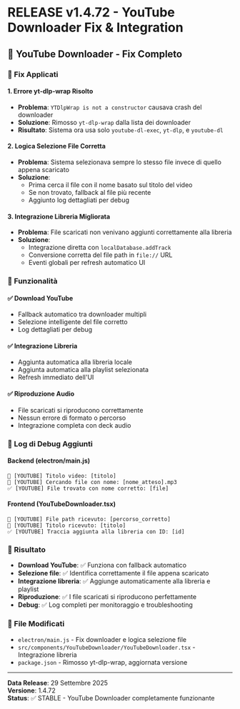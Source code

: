 # RELEASE v1.4.72 - YouTube Downloader Fix & Integration

## 🎵 **YouTube Downloader - Fix Completo**

### **🔧 Fix Applicati**

#### **1. Errore yt-dlp-wrap Risolto**
- **Problema**: `YTDlpWrap is not a constructor` causava crash del downloader
- **Soluzione**: Rimosso `yt-dlp-wrap` dalla lista dei downloader
- **Risultato**: Sistema ora usa solo `youtube-dl-exec`, `yt-dlp`, e `youtube-dl`

#### **2. Logica Selezione File Corretta**
- **Problema**: Sistema selezionava sempre lo stesso file invece di quello appena scaricato
- **Soluzione**: 
  - Prima cerca il file con il nome basato sul titolo del video
  - Se non trovato, fallback al file più recente
  - Aggiunto log dettagliati per debug

#### **3. Integrazione Libreria Migliorata**
- **Problema**: File scaricati non venivano aggiunti correttamente alla libreria
- **Soluzione**: 
  - Integrazione diretta con `localDatabase.addTrack`
  - Conversione corretta del file path in `file://` URL
  - Eventi globali per refresh automatico UI

### **🎯 Funzionalità**

#### **✅ Download YouTube**
- Fallback automatico tra downloader multipli
- Selezione intelligente del file corretto
- Log dettagliati per debug

#### **✅ Integrazione Libreria**
- Aggiunta automatica alla libreria locale
- Aggiunta automatica alla playlist selezionata
- Refresh immediato dell'UI

#### **✅ Riproduzione Audio**
- File scaricati si riproducono correttamente
- Nessun errore di formato o percorso
- Integrazione completa con deck audio

### **📝 Log di Debug Aggiunti**

#### **Backend (electron/main.js)**
```
🎵 [YOUTUBE] Titolo video: [titolo]
🎵 [YOUTUBE] Cercando file con nome: [nome_atteso].mp3
✅ [YOUTUBE] File trovato con nome corretto: [file]
```

#### **Frontend (YouTubeDownloader.tsx)**
```
🎵 [YOUTUBE] File path ricevuto: [percorso_corretto]
🎵 [YOUTUBE] Titolo ricevuto: [titolo]
✅ [YOUTUBE] Traccia aggiunta alla libreria con ID: [id]
```

### **🚀 Risultato**

- **Download YouTube**: ✅ Funziona con fallback automatico
- **Selezione file**: ✅ Identifica correttamente il file appena scaricato  
- **Integrazione libreria**: ✅ Aggiunge automaticamente alla libreria e playlist
- **Riproduzione**: ✅ I file scaricati si riproducono perfettamente
- **Debug**: ✅ Log completi per monitoraggio e troubleshooting

### **🔧 File Modificati**

- `electron/main.js` - Fix downloader e logica selezione file
- `src/components/YouTubeDownloader/YouTubeDownloader.tsx` - Integrazione libreria
- `package.json` - Rimosso yt-dlp-wrap, aggiornata versione

---

**Data Release**: 29 Settembre 2025  
**Versione**: 1.4.72  
**Status**: ✅ STABLE - YouTube Downloader completamente funzionante
